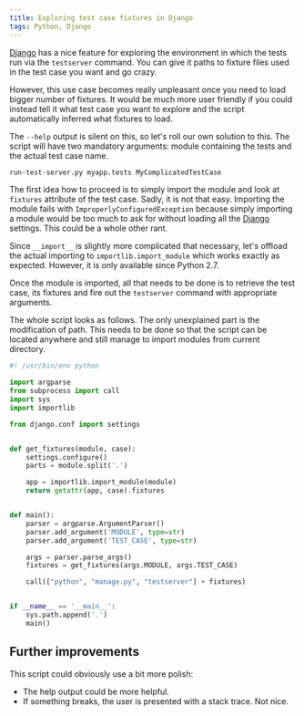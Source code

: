 ```yaml
---
title: Exploring test case fixtures in Django
tags: Python, Django
---
```


[Django] has a nice feature for exploring the environment in which the tests
run via the `testserver` command. You can give it paths to fixture files used
in the test case you want and go crazy.

However, this use case becomes really unpleasant once you need to load
bigger number of fixtures. It would be much more user friendly if you
could instead tell it what test case you want to explore and the script
automatically inferred what fixtures to load.

The `--help` output is silent on this, so let's roll our own solution
to this. The script will have two mandatory arguments: module
containing the tests and the actual test case name.

``` bash
run-test-server.py myapp.tests MyComplicatedTestCase
```

The first idea how to proceed is to simply import the module and look at
`fixtures` attribute of the test case. Sadly, it is not that easy. Importing
the module fails with `ImproperlyConfiguredException` because simply importing
a module would be too much to ask for without loading all the [Django]
settings. This could be a whole other rant.

Since `__import__` is slightly more complicated that necessary, let's offload
the actual importing to `importlib.import_module` which works exactly as
expected. However, it is only available since Python 2.7.

Once the module is imported, all that needs to be done is to retrieve
the test case, its fixtures and fire out the `testserver` command with
appropriate arguments.

The whole script looks as follows. The only unexplained part is the
modification of path. This needs to be done so that the script can be
located anywhere and still manage to import modules from current
directory.

``` python
#! /usr/bin/env python

import argparse
from subprocess import call
import sys
import importlib

from django.conf import settings


def get_fixtures(module, case):
    settings.configure()
    parts = module.split('.')

    app = importlib.import_module(module)
    return getattr(app, case).fixtures


def main():
    parser = argparse.ArgumentParser()
    parser.add_argument('MODULE', type=str)
    parser.add_argument('TEST_CASE', type=str)

    args = parser.parse_args()
    fixtures = get_fixtures(args.MODULE, args.TEST_CASE)

    call(["python", "manage.py", "testserver"] + fixtures)


if __name__ == '__main__':
    sys.path.append('.')
    main()
```

## Further improvements

This script could obviously use a bit more polish:

 * The help output could be more helpful.
 * If something breaks, the user is presented with a stack trace. Not
   nice.

[Django]: https://www.djangoproject.com/
